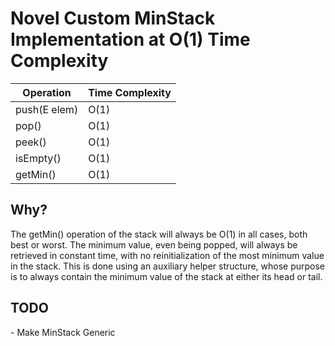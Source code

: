 # Novel Custom MinStack Implementation at O(1) Time Complexity

Operation | Time Complexity
------------ | -------------
push(E elem) | O(1)
pop() | O(1)
peek() | O(1)
isEmpty() | O(1)
getMin() | O(1)



<h2>Why?</h2>
The getMin() operation of the stack will always be O(1) in all cases, both best or worst. The minimum value, even being popped, will always be retrieved in constant time, with no reinitialization of the most minimum value in the stack. This is done using an auxiliary helper structure, whose purpose is to always contain the minimum value of the stack at either its head or tail.


<h2>TODO</h2>
- Make MinStack Generic
